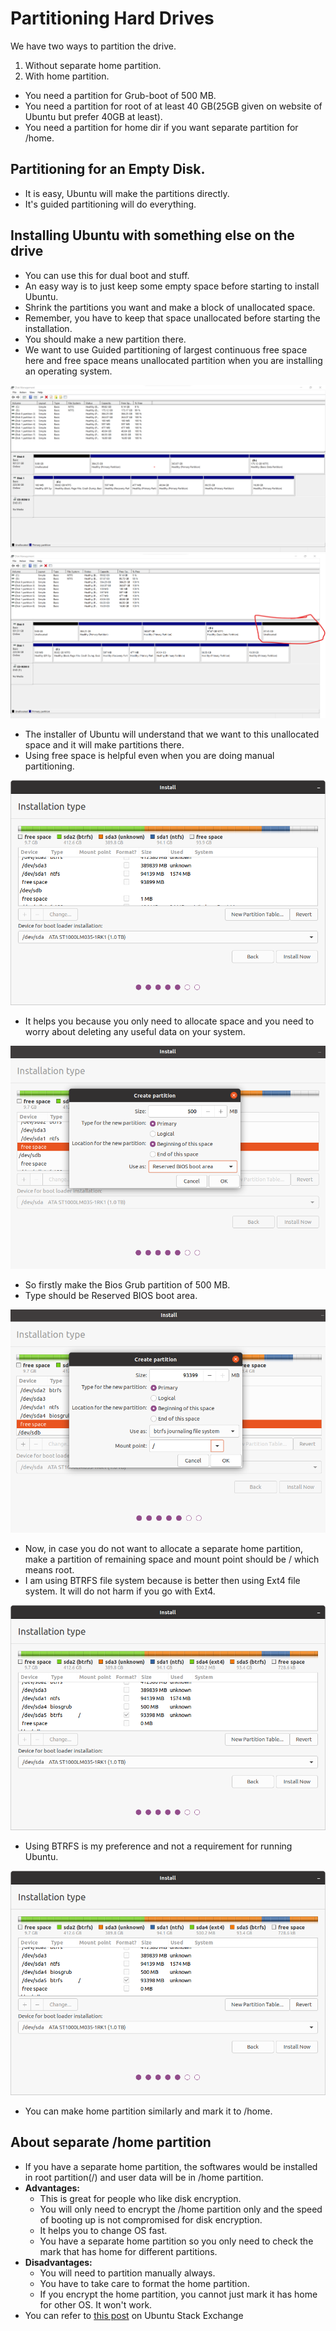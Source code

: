 # Partitioning Hard Drives

We have two ways to partition the drive.

1. Without separate home partition.
2. With home partition.

- You need a partition for Grub-boot of 500 MB.
- You need a partition for root of at least 40 GB(25GB given on website of Ubuntu but prefer 40GB at least).
- You need a partition for home dir if you want separate partition for /home. 

## Partitioning for an Empty Disk.

- It is easy, Ubuntu will make the partitions directly.
- It's guided partitioning will do everything.

## Installing Ubuntu with something else on the drive

- You can use this for dual boot and stuff.
- An easy way is to just keep some empty space before starting to install Ubuntu.
- Shrink the partitions you want and make a block of unallocated space.
- Remember, you have to keep that space unallocated before starting the installation.
- You should make a new partition there.
- We want to use Guided partitioning of largest continuous free space here and free space means unallocated partition when you are installing an operating system.

<img src="img/Before freeing space.png">
<br/>
<img src="img/After freeing space.png">

- The installer of Ubuntu will understand that we want to this unallocated space and it will make partitions there.
- Using free space is helpful even when you are doing manual partitioning.

<img src="img/1/start with.png">

- It helps you because you only need to allocate space and you need to worry about deleting any useful data on your system.

<img src="img/1/Allocate Grub partition.png">

- So firstly make the Bios Grub partition of 500 MB.
- Type should be Reserved BIOS boot area.

<img src="img/1/If you do not want separate home partition.png">

- Now, in case you do not want to allocate a separate home partition, make a partition of remaining space and mount point should be / which means root.
- I am using BTRFS file system because is better then using Ext4 file system. It will do not harm if you go with Ext4.

<img src="img/1/result without separate home partition.png">

- Using BTRFS is my preference and not a requirement for running Ubuntu.

<img src="img/1/result without separate home partition.png">

- You can make home partition similarly and mark it to /home.

## About separate /home partition

- If you have a separate home partition, the softwares would be installed in root partition(/) and user data will be in /home partition.
- <b>Advantages:</b>
    - This is great for people who like disk encryption.
    - You will only need to encrypt the /home partition only and the speed of booting up is not compromised for disk encryption.
    - It helps you to change OS fast.
    - You have a separate home partition so you only need to check the mark that has home for different partitions.
- <b>Disadvantages:</b>
    - You will need to partition manually always.
    - You have to take care to format the home partition.
    - If you encrypt the home partition, you cannot just mark it has home for other OS. It won't work.
- You can refer to [this post](https://askubuntu.com/questions/142695/what-are-the-pros-and-cons-of-having-a-separate-home-partition) on Ubuntu Stack Exchange